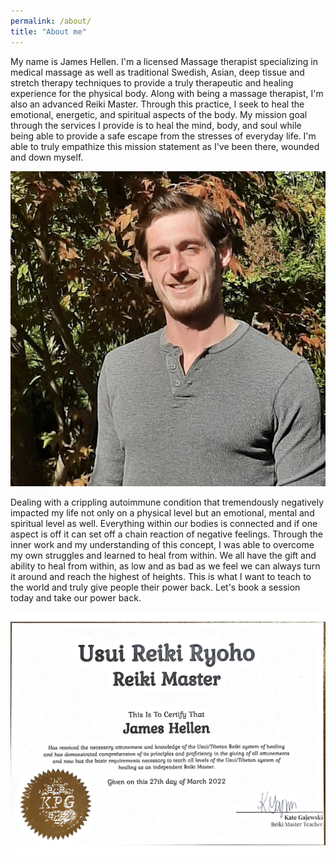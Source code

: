 ```yaml
---
permalink: /about/
title: "About me"
---
```


My name is James Hellen. I'm a licensed Massage therapist specializing in medical massage as well as traditional Swedish, Asian, deep tissue and stretch therapy techniques to provide a truly therapeutic and healing experience for the physical body. Along with being a massage therapist, I'm also an advanced Reiki Master. Through this practice, I seek to heal the emotional, energetic, and spiritual aspects of the body. My mission goal through the services I provide is to heal the mind, body, and soul while being able to provide a safe escape from the stresses of everyday life. I'm able to truly empathize this mission statement as I've been there, wounded and down myself.

<img src="/assets/images/about-photo.jpg">
<br>

Dealing with a crippling autoimmune condition that tremendously negatively impacted my life not only on a physical level but an emotional, mental and spiritual level as well. Everything within our bodies is connected and if one aspect is off it can set off a chain reaction of negative feelings. Through the inner work and my understanding of this concept, I was able to overcome my own struggles and learned to heal from within. We all have the gift and ability to heal from within, as low and as bad as we feel we can always turn it around and reach the highest of heights. This is what I want to teach to the world and truly give people their power back. Let's book a session today and take our power back.

<img src="/assets/images/reiki-certificate.png">
